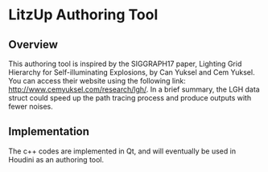 
LitzUp Authoring Tool 
======================



Overview
------------
This authoring tool is inspired by the SIGGRAPH17 paper, Lighting Grid Hierarchy for Self-illuminating Explosions, by Can Yuksel and Cem Yuksel. You can access their website using the following link: http://www.cemyuksel.com/research/lgh/.
In a brief summary, the LGH data struct could speed up the path tracing process and produce outputs with fewer noises. 

Implementation
---------
The c++ codes are implemented in Qt, and will eventually be used in Houdini as an authoring tool. 

